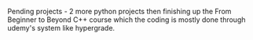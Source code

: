 Pending projects - 2 more python projects
then finishing up the From Beginner to Beyond C++ course which the coding is mostly done through udemy's system like hypergrade.
